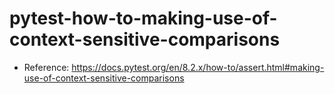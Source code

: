# pytest-how-to-making-use-of-context-sensitive-comparisons

- Reference: https://docs.pytest.org/en/8.2.x/how-to/assert.html#making-use-of-context-sensitive-comparisons
